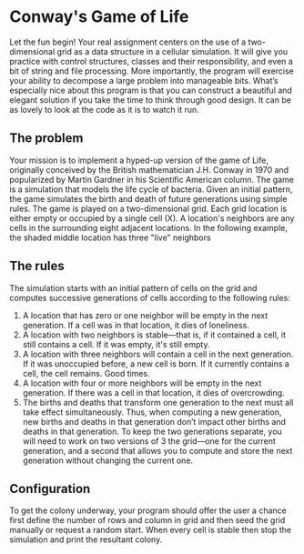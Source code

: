 # Conway's Game of Life

Let the fun begin! Your real assignment centers on the use of a two-dimensional grid as a data
structure in a cellular simulation. It will give you practice with control structures, classes and
their responsibility, and even a bit of string and file processing. More importantly, the program
will exercise your ability to decompose a large problem into manageable bits. What’s especially
nice about this program is that you can construct a beautiful and elegant solution if you take
the time to think through good design. It can be as lovely to look at the code as it is to watch it
run.

## The problem

Your mission is to implement a hyped-up version of the game of Life, originally conceived by the
British mathematician J.H. Conway in 1970 and popularized by Martin Gardner in his Scientific
American column. The game is a simulation that models the life cycle of bacteria. Given an
initial pattern, the game simulates the birth and death of future generations using simple rules.
The game is played on a two-dimensional grid. Each grid location is either empty or occupied by
a single cell (X). A location's neighbors are any cells in the surrounding eight adjacent locations.
In the following example, the shaded middle location has three "live" neighbors

## The rules

The simulation starts with an initial pattern of cells on the grid and computes successive
generations of cells according to the following rules:
1. A location that has zero or one neighbor will be empty in the next generation. If a cell was in
that location, it dies of loneliness.
2. A location with two neighbors is stable—that is, if it contained a cell, it still contains a cell. If
it was empty, it's still empty.
3. A location with three neighbors will contain a cell in the next generation. If it was unoccupied
before, a new cell is born. If it currently contains a cell, the cell remains. Good times.
4. A location with four or more neighbors will be empty in the next generation. If there was a
cell in that location, it dies of overcrowding.
5. The births and deaths that transform one generation to the next must all take effect
simultaneously. Thus, when computing a new generation, new births and deaths in that
generation don’t impact other births and deaths in that generation. To keep the two
generations separate, you will need to work on two versions of 3 the grid—one for the current
generation, and a second that allows you to compute and store the next generation without
changing the current one.

## Configuration

To get the colony underway, your program should offer the user a chance first define the
number of rows and column in grid and then seed the grid manually or request a random start.
When every cell is stable then stop the simulation and print the resultant colony.